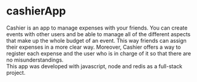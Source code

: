 # cashierApp
Cashier is an app to manage expenses with your friends. You can create events with other users and be able to manage all of the different aspects that make up the whole budget of an event. This way friends can assign their expenses in a more clear way. Moreover, Cashier offers a way to register each expense and the user who is in charge of it so that there are no misunderstandings.  
This app was developed with javascript, node and redis as a full-stack project.
